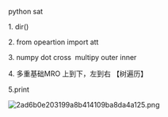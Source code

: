 python sat

1\. dir()

2\. from opeartion import att

3\. numpy dot cross  multipy outer inner

4\. 多重基础MRO 上到下，左到右 【树遍历】

5.print

![2ad6b0e203199a8b414109ba8da4a125.png](../../_resources/a1d26c2bf8d54a9ba87e168622b61e73.png)